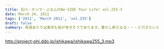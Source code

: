 ```yaml
---
title: 石川・ホンマ・ぶるんのBe-SIDE Your Life! vol.255-3
date: March 24, 2011
tags: ['2011', 'March 2011', 'vol.255']
draft: false
summary: 来週あたりは東京も桜が咲きそうであります。春だし新たなる・・・と行きたいところですがビーサイはそう簡単には変わりそうもありません～～NAMAE
---
```


http://project-phi.ddo.jp/ishikawa/ishikawa255_3.mp3
